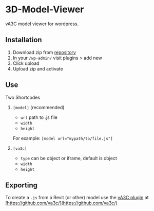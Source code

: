 3D-Model-Viewer
===============

vA3C model viewer for wordpress.

## Installation

1.  Download zip from [repository](https://github.com/TurnereManager/3D-Model-Viewer)
2.  In your `/wp-admin/` visit plugins > add new
3.  Click upload
4.  Upload zip and activate

## Use

Two Shortcodes

1.  `[model]` (recommended)

	- `url` path to .js file
	- `width`
	- `height`

	For example: `[model url="mypath/to/file.js"]`

2.  `[va3c]`

	- `type` can be object or iframe, default is object
	- `width`
	- `height`

## Exporting

To create a `.js` from a Revit (or other) model use the [vA3C plugin](http://va3c.github.io/) at [https://github.com/va3c/](https://github.com/va3c/)
